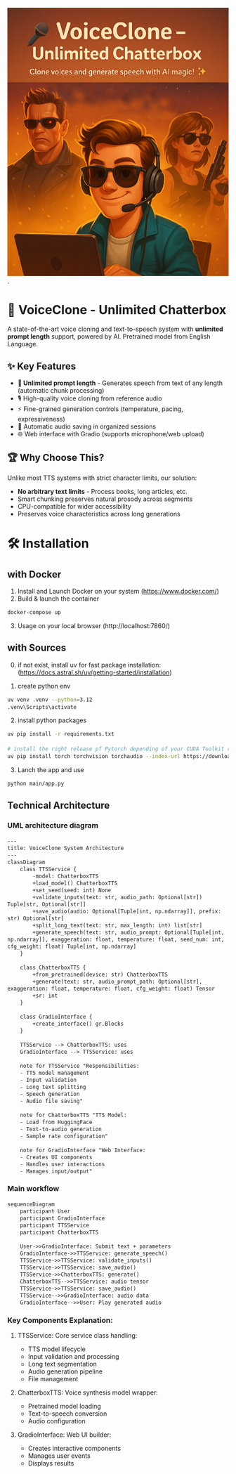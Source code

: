 ![](/img/VoiceClone.png).

# 🎤 VoiceClone - Unlimited Chatterbox

A state-of-the-art voice cloning and text-to-speech system with **unlimited prompt length** support, powered by AI. Pretrained model from English Language.

## ✨ Key Features

- **🚀 Unlimited prompt length** - Generates speech from text of any length (automatic chunk processing)
- 🎙️ High-quality voice cloning from reference audio
- ⚡ Fine-grained generation controls (temperature, pacing, expressiveness)
- 💾 Automatic audio saving in organized sessions
- 🌐 Web interface with Gradio (supports microphone/web upload)

## 🏆 Why Choose This?

Unlike most TTS systems with strict character limits, our solution:
- **No arbitrary text limits** - Process books, long articles, etc.
- Smart chunking preserves natural prosody across segments
- CPU-compatible for wider accessibility
- Preserves voice characteristics across long generations


# 🛠️ Installation

## with Docker

1. Install and Launch Docker on your system (https://www.docker.com/)
2. Build & launch the container
```bash
docker-compose up
```
3. Usage on your local browser (http://localhost:7860/)

## with Sources

0. if not exist, install uv for fast package installation:
(https://docs.astral.sh/uv/getting-started/installation)

1. create python env
```bash
uv venv .venv --python=3.12
.venv\Scripts\activate
``` 
2. install python packages
```bash
uv pip install -r requirements.txt

# install the right release pf Pytorch depending of your CUDA Toolkit release (here cu118)
uv pip install torch torchvision torchaudio --index-url https://download.pytorch.org/whl/cu118
```
3. Lanch the app and use
```bash
python main/app.py
```

## Technical Architecture
### UML architecture diagram
```mermaid
---
title: VoiceClone System Architecture
---
classDiagram
    class TTSService {
        -model: ChatterboxTTS
        +load_model() ChatterboxTTS
        +set_seed(seed: int) None
        +validate_inputs(text: str, audio_path: Optional[str]) Tuple[str, Optional[str]]
        +save_audio(audio: Optional[Tuple[int, np.ndarray]], prefix: str) Optional[str]
        +split_long_text(text: str, max_length: int) list[str]
        +generate_speech(text: str, audio_prompt: Optional[Tuple[int, np.ndarray]], exaggeration: float, temperature: float, seed_num: int, cfg_weight: float) Tuple[int, np.ndarray]
    }

    class ChatterboxTTS {
        +from_pretrained(device: str) ChatterboxTTS
        +generate(text: str, audio_prompt_path: Optional[str], exaggeration: float, temperature: float, cfg_weight: float) Tensor
        +sr: int
    }

    class GradioInterface {
        +create_interface() gr.Blocks
    }

    TTSService --> ChatterboxTTS: uses
    GradioInterface --> TTSService: uses

    note for TTSService "Responsibilities:
    - TTS model management
    - Input validation
    - Long text splitting
    - Speech generation
    - Audio file saving"

    note for ChatterboxTTS "TTS Model:
    - Load from HuggingFace
    - Text-to-audio generation
    - Sample rate configuration"

    note for GradioInterface "Web Interface:
    - Creates UI components
    - Handles user interactions
    - Manages input/output"
```
### Main workflow
```mermaid
sequenceDiagram
    participant User
    participant GradioInterface
    participant TTSService
    participant ChatterboxTTS

    User->>GradioInterface: Submit text + parameters
    GradioInterface->>TTSService: generate_speech()
    TTSService->>TTSService: validate_inputs()
    TTSService->>TTSService: save_audio()
    TTSService->>ChatterboxTTS: generate()
    ChatterboxTTS-->>TTSService: audio tensor
    TTSService->>TTSService: save_audio()
    TTSService-->>GradioInterface: audio data
    GradioInterface-->>User: Play generated audio
```
### Key Components Explanation:

   1. TTSService: Core service class handling:
        - TTS model lifecycle
        - Input validation and processing
        - Long text segmentation
        - Audio generation pipeline
        - File management

   2. ChatterboxTTS: Voice synthesis model wrapper:
        - Pretrained model loading
        - Text-to-speech conversion
        - Audio configuration

   3.  GradioInterface: Web UI builder:
        - Creates interactive components
        - Manages user events
        - Displays results